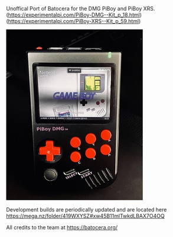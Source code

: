 Unoffical Port of Batocera for the DMG PiBoy and PiBoy XRS.
(https://experimentalpi.com/PiBoy-DMG--Kit_p_18.html)
(https://experimentalpi.com/PiBoy-XRS--Kit_p_59.html)

![batocera.piboy logo](https://raw.githubusercontent.com/Hancock33/batocera.piboy/master/.github/logo.jpg)

Development builds are periodically updated and are located here https://mega.nz/folder/419WXYSZ#xw45B11mlTwkdLBAX7O4OQ

All credits to the team at https://batocera.org/
